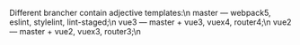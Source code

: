 Different brancher contain adjective templates:\n
master — webpack5, eslint, stylelint, lint-staged;\n
vue3 — master + vue3, vuex4, router4;\n
vue2 — master + vue2, vuex3, router3;\n
